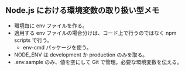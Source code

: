 ## Node.js における環境変数の取り扱い型メモ

- 環境毎に env ファイルを作る。
- 適用する env ファイルの場合分けは、コード上で行うのではなく npm scripts で行う。
    - env-cmd パッケージを使う。
- NODE_ENV は development か production のみを取る。
- .env.sample のみ、値を空にして Git で管理。必要な環境変数を伝える。